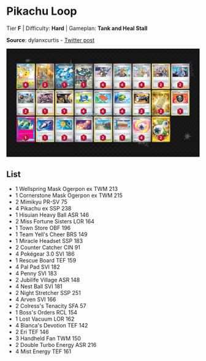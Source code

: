 # Pikachu Loop

Tier **F** | Difficulty: **Hard** | Gameplan: **Tank and Heal Stall**

**Source**: dylanxcurtis - [Twitter post](https://x.com/dylanxcurtis/status/1859275450649878707)

![decklist](../../!Images/Standard/14BRS-SSP/Pikachu%20Loop.PNG)

## List
* 1 Wellspring Mask Ogerpon ex TWM 213
* 1 Cornerstone Mask Ogerpon ex TWM 215
* 2 Mimikyu PR-SV 75
* 4 Pikachu ex SSP 238
* 1 Hisuian Heavy Ball ASR 146
* 2 Miss Fortune Sisters LOR 164
* 1 Town Store OBF 196
* 1 Team Yell's Cheer BRS 149
* 1 Miracle Headset SSP 183
* 2 Counter Catcher CIN 91
* 4 Pokégear 3.0 SVI 186
* 1 Rescue Board TEF 159
* 4 Pal Pad SVI 182
* 4 Penny SVI 183
* 2 Jubilife Village ASR 148
* 4 Nest Ball SVI 181
* 2 Night Stretcher SSP 251
* 4 Arven SVI 166
* 2 Colress's Tenacity SFA 57
* 1 Boss's Orders RCL 154
* 1 Lost Vacuum LOR 162
* 4 Bianca's Devotion TEF 142
* 2 Eri TEF 146
* 3 Handheld Fan TWM 150
* 2 Double Turbo Energy ASR 216
* 4 Mist Energy TEF 161